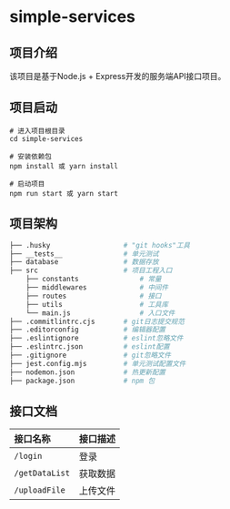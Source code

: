 # simple-services

## 项目介绍
该项目是基于Node.js + Express开发的服务端API接口项目。

## 项目启动
```
# 进入项目根目录
cd simple-services

# 安装依赖包
npm install 或 yarn install

# 启动项目
npm run start 或 yarn start
```

## 项目架构
```bash
├── .husky                  # "git hooks"工具
├── __tests__               # 单元测试
├── database                # 数据存放
├── src                     # 项目工程入口
    ├── constants               # 常量
    ├── middlewares             # 中间件
    ├── routes                  # 接口
    ├── utils                   # 工具库
    └── main.js                 # 入口文件
├── .commitlintrc.cjs       # git日志提交规范
├── .editorconfig           # 编辑器配置
├── .eslintignore           # eslint忽略文件
├── .eslintrc.json          # eslint配置
├── .gitignore              # git忽略文件
├── jest.config.mjs         # 单元测试配置文件
├── nodemon.json            # 热更新配置
├── package.json            # npm 包
```


## 接口文档
| 接口名称       | 接口描述 |
| :------------- | :------- |
| `/login`       | 登录     |
| `/getDataList` | 获取数据 |
| `/uploadFile`  | 上传文件 |
